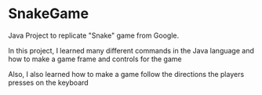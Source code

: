 # SnakeGame
Java Project to replicate "Snake" game from Google.

In this project, I learned many different commands in the Java language and how to make a game frame and controls for the game

Also, I also learned how to make a game follow the directions the players presses on the keyboard
